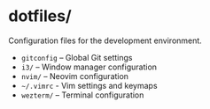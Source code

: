 # dotfiles/

Configuration files for the development environment.


- `gitconfig` – Global Git settings
- `i3/` – Window manager configuration
- `nvim/` – Neovim configuration
- `~/.vimrc` - Vim settings and keymaps
- `wezterm/` – Terminal configuration

